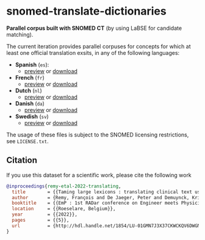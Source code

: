 # snomed-translate-dictionaries
**Parallel corpus built with SNOMED CT** (by using LaBSE for candidate matching).

The current iteration provides parallel corpuses for concepts for which at least one official translation exsits, in any of the following languages:

- **Spanish** (`es`): 
  - [preview](snomed_all_en_es_map.txt.shuf.txt.4k.txt)
  or [download](snomed_all_en_es_map.txt.shuf.gz)
- **French** (`fr`)
  - [preview](snomed_all_en_fr_map.txt.shuf.txt.4k.txt) or [download](snomed_all_en_fr_map.txt.shuf.gz)
- **Dutch** (`nl`)
  - [preview](snomed_all_en_nl_map.txt.shuf.txt.4k.txt) or [download](snomed_all_en_nl_map.txt.shuf.gz)
- **Danish** (`da`)
  - [preview](snomed_all_en_da_map.txt.shuf.txt.4k.txt) or [download](snomed_all_en_da_map.txt.shuf.gz)
- **Swedish** (`sv`)
  - [preview](snomed_all_en_sv_map.txt.shuf.txt.4k.txt) or [download](snomed_all_en_sv_map.txt.shuf.gz)

The usage of these files is subject to the SNOMED licensing restrictions, see `LICENSE.txt`.

## Citation

If you use this dataset for a scientific work, please cite the following work
```bibtex
@inproceedings{remy-etal-2022-translating,
  title        = {{Taming large lexicons : translating clinical text using medical ontologies and sentence templates}},
  author       = {Remy, François and De Jaeger, Peter and Demuynck, Kris},
  booktitle    = {{EmP : 1st RADar conference on Engineer meets Physician, Proceedings}},
  location     = {{Roeselare, Belgium}},
  year         = {{2022}},
  pages        = {{5}},
  url          = {http://hdl.handle.net/1854/LU-01GMN7J3X37CKWCKQV6DWGM4ZE}
}
```
